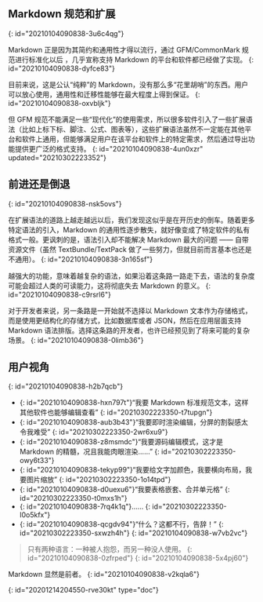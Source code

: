 ## Markdown 规范和扩展
{: id="20210104090838-3u6c4qg"}

Markdown 正是因为其简约和通用性才得以流行，通过 GFM/CommonMark 规范进行标准化以后 ，几乎宣称支持 Markdown 的平台和软件都已经做了实现。
{: id="20210104090838-dyfce83"}

目前来说，这是公认“纯粹”的 Markdown，没有那么多“花里胡哨”的东西。用户可以放心使用，通用性和迁移性能够在最大程度上得到保证。
{: id="20210104090838-oxvbljk"}

但 GFM 规范不能满足一些“现代化”的使用需求，所以很多软件引入了一些扩展语法（比如上标下标、脚注、公式、图表等），这些扩展语法虽然不一定能在其他平台和软件上通用，但能够满足用户在该平台和软件上的特定需求，然后通过导出功能提供更广泛的格式支持。
{: id="20210104090838-4un0xzr" updated="20210302223352"}

## 前进还是倒退
{: id="20210104090838-nsk5ovs"}

在扩展语法的道路上越走越远以后，我们发现这似乎是在开历史的倒车。随着更多特定语法的引入，Markdown 的通用性逐步散失，就好像变成了特定软件的私有格式一般。更讽刺的是，语法引入却不能解决 Markdown 最大的问题 —— 自带资源文件（虽然 TextBundle/TextPack 做了一些努力，但就目前而言基本也还是不通用）。
{: id="20210104090838-3n165sf"}

越强大的功能，意味着越复杂的语法，如果沿着这条路一路走下去，语法的复杂度可能会超过人类的可读能力，这将彻底失去 Markdown 的意义。
{: id="20210104090838-c9rsrl6"}

对于开发者来说，另一条路是一开始就不选择以 Markdown 文本作为存储格式，而是使用更结构化的存储方式，比如数据库或者 JSON，然后在应用层面支持 Markdown 语法排版。选择这条路的开发者，也许已经预见到了将来可能的复杂场景。
{: id="20210104090838-0limb36"}

## 用户视角
{: id="20210104090838-h2b7qcb"}

* {: id="20210104090838-hxn797t"}“我要 Markdown 标准规范文本，这样其他软件也能够编辑查看”
  {: id="20210302223350-t7tupgn"}
* {: id="20210104090838-aub3b43"}“我要即时渲染编辑，分屏的割裂感太令我难受”
  {: id="20210302223350-2wr6xu9"}
* {: id="20210104090838-z8msmdc"}“我要源码编辑模式，这才是 Markdown 的精髓，况且我能肉眼渲染……”
  {: id="20210302223350-owy6t33"}
* {: id="20210104090838-tekyp99"}“我要给文字加颜色，我要横向布局，我要图片缩放”
  {: id="20210302223350-1o14tpd"}
* {: id="20210104090838-d0uexu6"}“我要表格嵌套、合并单元格”
  {: id="20210302223350-t0mxs1h"}
* {: id="20210104090838-7rq4k1q"}……
  {: id="20210302223350-l0o5kfx"}
* {: id="20210104090838-qcgdv94"}“什么？这都不行，告辞！”
  {: id="20210302223350-sxwzh4h"}
{: id="20210104090838-w7vb2vc"}

> 只有两种语言：一种被人抱怨，而另一种没人使用。
> {: id="20210104090838-0zfrped"}
{: id="20210104090838-5x4pj60"}

Markdown 显然是前者。
{: id="20210104090838-v2kqla6"}


{: id="20201214204550-rve30kt" type="doc"}
